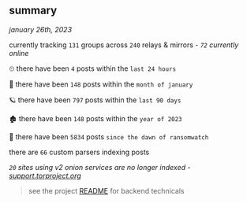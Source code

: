 
## summary
_january 26th, 2023_

currently tracking `131` groups across `240` relays & mirrors - _`72` currently online_

⏲ there have been `4` posts within the `last 24 hours`

🦈 there have been `148` posts within the `month of january`

🪐 there have been `797` posts within the `last 90 days`

🏚 there have been `148` posts within the `year of 2023`

🦕 there have been `5834` posts `since the dawn of ransomwatch`

there are `66` custom parsers indexing posts

_`20` sites using v2 onion services are no longer indexed - [support.torproject.org](https://support.torproject.org/onionservices/v2-deprecation/)_

> see the project [README](https://github.com/joshhighet/ransomwatch#ransomwatch--) for backend technicals
